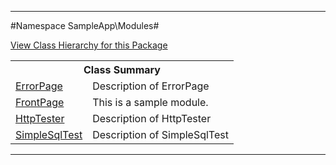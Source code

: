 

- - -

#Namespace SampleApp\Modules#

<div><a href='https://github.com/JeyDotC/Hirudo-docs/tree/master/SampleApp\Modules/package-tree.md'>View Class Hierarchy for this Package</a></div>

<table class="title">
<tr><th colspan="2" class="title">Class Summary</th></tr>
<tr><td class="name"><a href="https://github.com/JeyDotC/Hirudo-docs/blob/master/SampleApp/Modules/ErrorPage.md">ErrorPage</a></td><td class="description">Description of ErrorPage</td></tr>
<tr><td class="name"><a href="https://github.com/JeyDotC/Hirudo-docs/blob/master/SampleApp/Modules/FrontPage.md">FrontPage</a></td><td class="description">This is a sample module.</td></tr>
<tr><td class="name"><a href="https://github.com/JeyDotC/Hirudo-docs/blob/master/SampleApp/Modules/HttpTester.md">HttpTester</a></td><td class="description">Description of HttpTester</td></tr>
<tr><td class="name"><a href="https://github.com/JeyDotC/Hirudo-docs/blob/master/SampleApp/Modules/SimpleSqlTest.md">SimpleSqlTest</a></td><td class="description">Description of SimpleSqlTest</td></tr>
</table>

- - -

